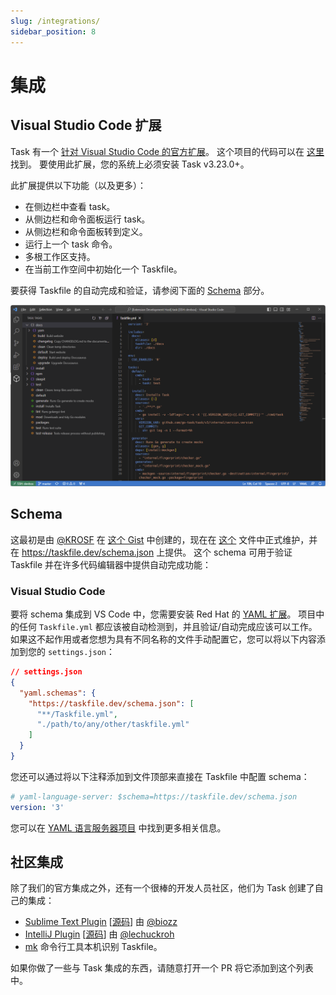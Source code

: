 ```yaml
---
slug: /integrations/
sidebar_position: 8
---
```


# 集成

## Visual Studio Code 扩展

Task 有一个 [针对 Visual Studio Code 的官方扩展](https://marketplace.visualstudio.com/items?itemName=task.vscode-task)。 这个项目的代码可以在 [这里](https://github.com/go-task/vscode-task) 找到。 要使用此扩展，您的系统上必须安装 Task v3.23.0+。

此扩展提供以下功能（以及更多）：

- 在侧边栏中查看 task。
- 从侧边栏和命令面板运行 task。
- 从侧边栏和命令面板转到定义。
- 运行上一个 task 命令。
- 多根工作区支持。
- 在当前工作空间中初始化一个 Taskfile。

要获得 Taskfile 的自动完成和验证，请参阅下面的 [Schema](#schema) 部分。

![Task for Visual Studio Code](https://github.com/go-task/vscode-task/blob/main/res/preview.png?raw=true)

## Schema

这最初是由 [@KROSF](https://github.com/KROSF) 在 [这个 Gist](https://gist.github.com/KROSF/c5435acf590acd632f71bb720f685895) 中创建的，现在在 [这个](https://github.com/go-task/task/blob/main/docs/static/schema.json) 文件中正式维护，并在 https://taskfile.dev/schema.json 上提供。 这个 schema 可用于验证 Taskfile 并在许多代码编辑器中提供自动完成功能：

### Visual Studio Code

要将 schema 集成到 VS Code 中，您需要安装 Red Hat 的 [YAML 扩展](https://marketplace.visualstudio.com/items?itemName=redhat.vscode-yaml)。 项目中的任何 `Taskfile.yml` 都应该被自动检测到，并且验证/自动完成应该可以工作。 如果这不起作用或者您想为具有不同名称的文件手动配置它，您可以将以下内容添加到您的 `settings.json`：

```json
// settings.json
{
  "yaml.schemas": {
    "https://taskfile.dev/schema.json": [
      "**/Taskfile.yml",
      "./path/to/any/other/taskfile.yml"
    ]
  }
}
```

您还可以通过将以下注释添加到文件顶部来直接在 Taskfile 中配置 schema：

```yaml
# yaml-language-server: $schema=https://taskfile.dev/schema.json
version: '3'
```

您可以在 [YAML 语言服务器项目](https://github.com/redhat-developer/yaml-language-server) 中找到更多相关信息。

## 社区集成

除了我们的官方集成之外，还有一个很棒的开发人员社区，他们为 Task 创建了自己的集成：

- [Sublime Text Plugin](https://packagecontrol.io/packages/Taskfile) [[源码](https://github.com/biozz/sublime-taskfile)] 由 [@biozz](https://github.com/biozz)
- [IntelliJ Plugin](https://plugins.jetbrains.com/plugin/17058-taskfile) [[源码](https://github.com/lechuckroh/task-intellij-plugin)] 由 [@lechuckroh](https://github.com/lechuckroh)
- [mk](https://github.com/pycontribs/mk) 命令行工具本机识别 Taskfile。

如果你做了一些与 Task 集成的东西，请随意打开一个 PR 将它添加到这个列表中。
